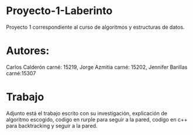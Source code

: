 # Proyecto-1-Laberinto
Proyecto 1 correspondiente al curso de algoritmos y estructuras de datos.
# Autores:
Carlos Calderón carné: 15219, Jorge Azmitia carné: 15202, Jennifer Barillas carné:15307
# Trabajo
Adjunto está el trabajo escrito con su investigación, explicación de algoritmo escogido, codigo en rurple para seguir a la pared,
codigo en c++ para backtracking y seguir a la pared.
